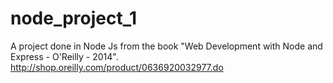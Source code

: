 # node_project_1
A project done in Node Js from the book "Web Development with Node and Express - O'Reilly - 2014". http://shop.oreilly.com/product/0636920032977.do
